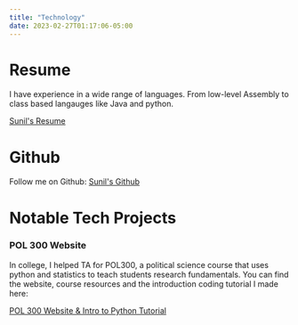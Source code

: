 ```yaml
---
title: "Technology"
date: 2023-02-27T01:17:06-05:00
---
```

# Resume
   
   I have experience in a wide range of languages. From low-level Assembly to class based langauges like Java and python.

   [Sunil's Resume]()   


# Github 
   
   Follow me on Github: [Sunil's Github](https://github.com/sunilgreen)

# Notable Tech Projects

### POL 300 Website
In college, I helped TA for POL300, a political science course that uses python and statistics to teach students research fundamentals. You can find the website, course resources and the introduction coding tutorial I made here:

[POL 300 Website & Intro to Python Tutorial](https://infallible-austin-8176ba.netlify.app/)
